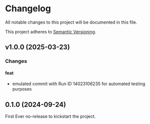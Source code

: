 # Changelog

All notable changes to this project will be documented in this file.

This project adheres to [Semantic Versioning](https://semver.org/).

## v1.0.0 (2025-03-23)

### Changes

#### feat
- emulated commit with Run ID 14023106235 for automated testing purposes


## 0.1.0 (2024-09-24)

First Ever no-release to kickstart the project.


